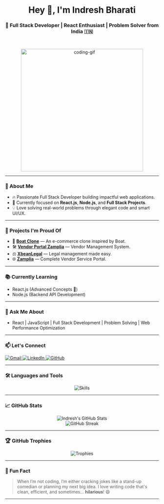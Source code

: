 <h1 align="center">Hey 👋, I'm Indresh Bharati</h1>
<h3 align="center">🚀 Full Stack Developer | React Enthusiast | Problem Solver from India 🇮🇳</h3>

<br />

<p align="center">
  <img src="https://cdn.dribbble.com/users/1162077/screenshots/3848914/programmer.gif" alt="coding-gif" width="400" />
</p>

---

### 🚀 About Me

- 🔥 Passionate Full Stack Developer building impactful web applications.
- 🎯 Currently focused on **React.js**, **Node.js**, and **Full Stack Projects**.
- 💡 Love solving real-world problems through elegant code and smart UI/UX.

---

### 💼 Projects I'm Proud Of

- 🛒 **[Boat Clone](#)** — An e-commerce clone inspired by Boat.
- 🛠️ **[Vendor Portal Zamplia](https://vendor.zamplia.com)** — Vendor Management System.
- ⚖️ **[XbeanLegal](https://xbinlegal.pandoconsultants.com)** — Legal management made easy.
- 🌐 **[Zamplia](https://zamplia.com)** — Complete Vendor Service Portal.

---

### 📚 Currently Learning

- React.js (Advanced Concepts 🚀)
- Node.js (Backend API Development)

---

### 💬 Ask Me About

- React | JavaScript | Full Stack Development | Problem Solving | Web Performance Optimization

---

### 📫 Let's Connect

<p align="left">
  <a href="mailto:indreshbharati77@gmail.com">
    <img src="https://img.shields.io/badge/Gmail-D14836?style=for-the-badge&logo=gmail&logoColor=white" alt="Gmail"/>
  </a>
  <a href="https://www.linkedin.com/in/indresh-bharati-24775a202/">
    <img src="https://img.shields.io/badge/LinkedIn-0077B5?style=for-the-badge&logo=linkedin&logoColor=white" alt="LinkedIn"/>
  </a>
  <a href="https://github.com/theindresh">
    <img src="https://img.shields.io/badge/GitHub-181717?style=for-the-badge&logo=github&logoColor=white" alt="GitHub"/>
  </a>
</p>

---

### 🛠️ Languages and Tools

<p align="center">
  <img src="https://skillicons.dev/icons?i=js,react,nodejs,html,css,mysql,mongodb,git" alt="Skills" />
</p>

---

### 📈 GitHub Stats

<p align="center">
  <img src="https://github-readme-stats.vercel.app/api?username=theindresh&theme=radical&show_icons=true&hide_border=false&count_private=true" alt="Indresh's GitHub Stats" />
  <br />
  <img src="https://github-readme-streak-stats.herokuapp.com/?user=theindresh&theme=radical&hide_border=false" alt="GitHub Streak" />
</p>

---

### 🏆 GitHub Trophies

<p align="center">
  <img src="https://github-profile-trophy.vercel.app/?username=theindresh&theme=dracula&no-frame=true&row=2&column=4" alt="Trophies" />
</p>

---

### 🎉 Fun Fact

> When I’m not coding, I’m either cracking jokes like a stand-up comedian or planning my next big idea. I love writing code that's clean, efficient, and sometimes... **hilarious**! 😄

---
